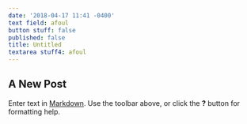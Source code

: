 ```yaml
---
date: '2018-04-17 11:41 -0400'
text field: afoul
button stuff: false
published: false
title: Untitled
textarea stuff4: afoul
---
```

## A New Post

Enter text in [Markdown](http://daringfireball.net/projects/markdown/). Use the toolbar above, or click the **?** button for formatting help.
